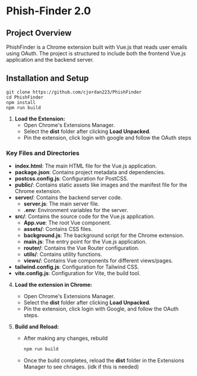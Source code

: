 # Phish-Finder 2.0

## Project Overview

PhishFinder is a Chrome extension built with Vue.js that reads user emails using OAuth. The project is structured to include both the frontend Vue.js application and the backend server.

## Installation and Setup

```
git clone https://github.com/cjordan223/PhishFinder
cd PhishFinder
npm install
npm run build
```

1. **Load the Extension:**
   - Open Chrome's Extensions Manager.
   - Select the **dist** folder after clicking **Load Unpacked**.
   - Pin the extension, click login with google and follow the OAuth steps
  

### Key Files and Directories

- **index.html**: The main HTML file for the Vue.js application.
- **package.json**: Contains project metadata and dependencies.
- **postcss.config.js**: Configuration for PostCSS.
- **public/**: Contains static assets like images and the manifest file for the Chrome extension.
- **server/**: Contains the backend server code.
  - **server.js**: The main server file.
  - **.env**: Environment variables for the server.
- **src/**: Contains the source code for the Vue.js application.
  - **App.vue**: The root Vue component.
  - **assets/**: Contains CSS files.
  - **background.js**: The background script for the Chrome extension.
  - **main.js**: The entry point for the Vue.js application.
  - **router/**: Contains the Vue Router configuration.
  - **utils/**: Contains utility functions.
  - **views/**: Contains Vue components for different views/pages.
- **tailwind.config.js**: Configuration for Tailwind CSS.
- **vite.config.js**: Configuration for Vite, the build tool.

4. **Load the extension in Chrome:**
   - Open Chrome's Extensions Manager.
   - Select the **dist** folder after clicking **Load Unpacked**.
   - Pin the extension, click login with Google, and follow the OAuth steps.



3. **Build and Reload:**
   - After making any changes, rebuild
     ```bash
     npm run build
     ```
   - Once the build completes, reload the **dist** folder in the Extensions Manager to see chnages. (idk if this is needed)

